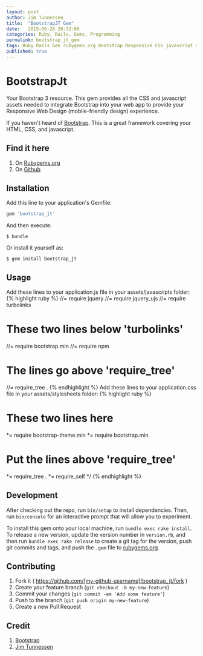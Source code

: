 ```yaml
---
layout: post
author: Jim Tunnessen
title:  "BootstrapJT Gem"
date:   2015-06-28 20:32:00
categories: Ruby, Rails, Gems, Programming
permalink: bootstrap_jt_gem
tags: Ruby Rails Gem rubygems.org Bootstrap Responsive CSS javascript mobile-first HTML5 Twitter
published: true
---
```


# BootstrapJt

Your Bootstrap 3 resource. This gem provides all the CSS and javascript assets needed to integrate Bootstrap into your web app to provide your Responsive Web Design (mobile-friendly design) experience. 

If you haven't heard of [Bootstrap](http://getbootstrap.com). This is a great framework covering your HTML, CSS, and javascript.

## Find it here

1. On [Rubygems.org](http://rubygems.org/gems/bootstrap_jt)
2. On [Github](https://github.com/jtunnessen/bootstrap_jt)

## Installation

Add this line to your application's Gemfile:

```ruby
gem 'bootstrap_jt'
```

And then execute:

    $ bundle

Or install it yourself as:

    $ gem install bootstrap_jt

## Usage

Add these lines to your application.js file in your assets/javascripts folder:
{% highlight ruby %}
//= require jquery
//= require jquery_ujs
//= require turbolinks
# These two lines below 'turbolinks'
//= require bootstrap.min
//= require npm
# The lines go above 'require_tree'
//= require_tree .
{% endhighlight %}
Add these lines to your application.css file in your assets/stylesheets folder:
{% highlight ruby %}
# These two lines here
*= require bootstrap-theme.min
*= require bootstrap.min
# Put the lines above 'require_tree'
*= require_tree .
*= require_self
*/
{% endhighlight %}
## Development

After checking out the repo, run `bin/setup` to install dependencies. Then, run `bin/console` for an interactive prompt that will allow you to experiment.

To install this gem onto your local machine, run `bundle exec rake install`. To release a new version, update the version number in `version.rb`, and then run `bundle exec rake release` to create a git tag for the version, push git commits and tags, and push the `.gem` file to [rubygems.org](https://rubygems.org).

## Contributing

1. Fork it ( https://github.com/[my-github-username]/bootstrap_jt/fork )
2. Create your feature branch (`git checkout -b my-new-feature`)
3. Commit your changes (`git commit -am 'Add some feature'`)
4. Push to the branch (`git push origin my-new-feature`)
5. Create a new Pull Request

## Credit
1. [Bootstrap](http://getbootstrap.com)
2. [Jim Tunnessen](http://chiefdigitalme.com)